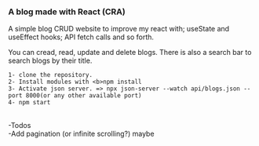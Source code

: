 ### A blog made with React (CRA)

A simple blog CRUD website to improve my react with; useState and useEffect hooks; API fetch calls and so forth.

You can cread, read, update and delete blogs. There is also a search bar to search blogs by their title.
```
1- clone the repository.
2- Install modules with <b>npm install
3- Activate json server. => npx json-server --watch api/blogs.json --port 8000(or any other available port)
4- npm start
```
<br>
-Todos <br>
-Add pagination (or infinite scrolling?) maybe
